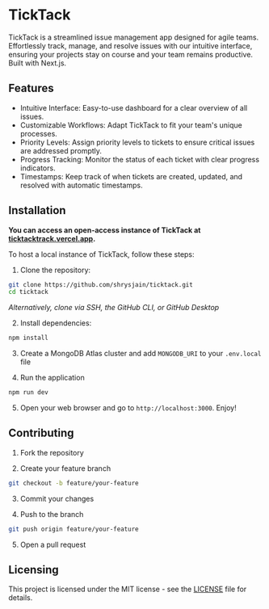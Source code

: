 # TickTack

TickTack is a streamlined issue management app designed for agile teams. Effortlessly track, manage, and resolve issues with our intuitive interface, ensuring your projects stay on course and your team remains productive. Built with Next.js.

## Features

- Intuitive Interface: Easy-to-use dashboard for a clear overview of all issues.
- Customizable Workflows: Adapt TickTack to fit your team's unique processes.
- Priority Levels: Assign priority levels to tickets to ensure critical issues are addressed promptly.
- Progress Tracking: Monitor the status of each ticket with clear progress indicators.
- Timestamps: Keep track of when tickets are created, updated, and resolved with automatic timestamps.

## Installation

**You can access an open-access instance of TickTack at [ticktacktrack.vercel.app](https://ticktacktrack.vercel.app).**

To host a local instance of TickTack, follow these steps:

1. Clone the repository:

```sh
git clone https://github.com/shrysjain/ticktack.git
cd ticktack
```

_Alternatively, clone via SSH, the GitHub CLI, or GitHub Desktop_

2. Install dependencies:

```sh
npm install
```

3. Create a MongoDB Atlas cluster and add `MONGODB_URI` to your `.env.local` file

4. Run the application

```sh
npm run dev
```

5. Open your web browser and go to `http://localhost:3000`. Enjoy!

## Contributing

1. Fork the repository

2. Create your feature branch

```bash
git checkout -b feature/your-feature
```

3. Commit your changes

4. Push to the branch

```bash
git push origin feature/your-feature
```

5. Open a pull request

## Licensing

This project is licensed under the MIT license - see the [LICENSE](./LICENSE) file for details.
